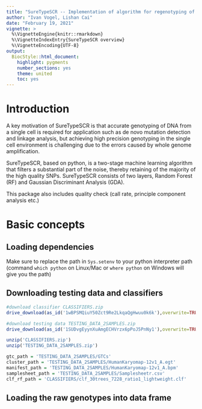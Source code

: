 ```yaml
---
title: "SureTypeSCR -- Implementation of algorithm for regenotyping of single cell data."
author: "Ivan Vogel, Lishan Cai"
date: "February 19, 2021"
vignette: >
  %\VignetteEngine{knitr::rmarkdown}
  %\VignetteIndexEntry{SureTypeSCR overview}
  %\VignetteEncoding{UTF-8}
output:
  BiocStyle::html_document:
    highlight: pygments
    number_sections: yes
    theme: united
    toc: yes
---
```


# Introduction

A key motivation of SureTypeSCR is that accurate genotyping of DNA from a single cell is required for application such as de novo mutation detection and linkage analysis, but achieving high precision genotyping in the single cell environment is challenging due to the errors caused by whole genome amplification. 

SureTypeSCR, based on python, is a two-stage machine learning algorithm that filters a substantial part of the noise, thereby retaining of the majority of
the high quality SNPs. SureTypeSCR consists of two layers, Random Forest (RF) and Gaussian Discriminant Analysis (GDA).

This package also includes quality check (call rate, principle component analysis etc.)

# Basic concepts
## Loading dependencies
Make sure to replace the path in `Sys.setenv` to your python interpreter path (command `which python` on Linux/Mac or `where python` on Windows will give you the path)


## Downloading testing data and classifiers


```r
#download classifier CLASSIFIERS.zip
drive_download(as_id('1wBPSMQiuY50Zct9Re2LkqaQgHwuu0k6k'),overwrite=TRUE)

#download testing data TESTING_DATA_2SAMPLES.zip
drive_download(as_id('1SUDvgEyynXuAmgECHVrzx6pPoJ5PnNy1'),overwrite=TRUE)

unzip('CLASSIFIERS.zip')
unzip('TESTING_DATA_2SAMPLES.zip')

gtc_path = 'TESTING_DATA_2SAMPLES/GTCs'
cluster_path = 'TESTING_DATA_2SAMPLES/HumanKaryomap-12v1_A.egt'
manifest_path = 'TESTING_DATA_2SAMPLES/HumanKaryomap-12v1_A.bpm'
samplesheet_path = 'TESTING_DATA_2SAMPLES/Samplesheetr.csv'
clf_rf_path = 'CLASSIFIERS/clf_30trees_7228_ratio1_lightweight.clf'
```

## Loading the raw genotypes into data frame


























